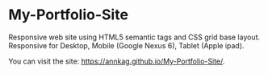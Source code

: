 # My-Portfolio-Site

Responsive web site using HTML5 semantic tags and CSS grid base layout. 
Responsive for Desktop, Mobile (Google Nexus 6), Tablet (Apple ipad).

You can visit the site: https://annkag.github.io/My-Portfolio-Site/.

